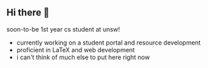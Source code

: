 ## Hi there 👋

<!--
**sleep-yy/sleep-yy** is a ✨ _special_ ✨ repository because its `README.md` (this file) appears on your GitHub profile.

Here are some ideas to get you started:

- 🔭 I’m currently working on ...
- 🌱 I’m currently learning ...
- 👯 I’m looking to collaborate on ...
- 🤔 I’m looking for help with ...
- 💬 Ask me about ...
- 📫 How to reach me: ...
- 😄 Pronouns: ...
- ⚡ Fun fact: ...
-->

soon-to-be 1st year cs student at unsw!
* currently working on a student portal and resource development
* proficient in LaTeX and web development
* i can't think of much else to put here right now
